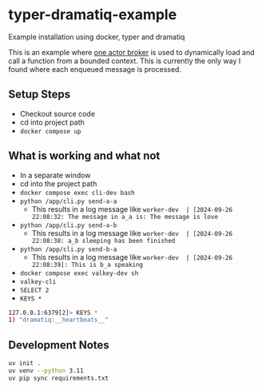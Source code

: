 # typer-dramatiq-example

Example installation using docker, typer and dramatiq

This is an example where [one actor broker](app/shared/actor_broker.py) is used to dynamically load and call a function from a bounded context.
This is currently the only way I found where each enqueued message is processed.

## Setup Steps

* Checkout source code
* cd into project path
* `docker compose up`

## What is working and what not

* In a separate window
* cd into the project path
* `docker compose exec cli-dev bash`
* `python /app/cli.py send-a-a`
  * This results in a log message like `worker-dev  | [2024-09-26 22:08:32: The message in a_a is: The message is love`
* `python /app/cli.py send-a-b`
  * This results in a log message like `worker-dev  | [2024-09-26 22:08:38: a_b sleeping has been finished`
* `python /app/cli.py send-b-a`
  * This results in a log message like `worker-dev  | [2024-09-26 22:08:39]: This is b_a speaking`
* `docker compose exec valkey-dev sh`
* `valkey-cli`
* `SELECT 2`
* `KEYS *`
```bash
127.0.0.1:6379[2]> KEYS *
1) "dramatiq:__heartbeats__"
```

## Development Notes

```bash
uv init .
uv venv --python 3.11
uv pip sync requirements.txt
```
